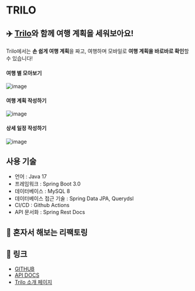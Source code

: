 # TRILO

## ✈️ [Trilo](http://cosain-trilo.com/)와 함께 여행 계획을 세워보아요!

Trilo에서는 **손 쉽게 여행 계획**을 짜고, 여행하며 모바일로 **여행 계획을 바로바로 확인**할 수 있습니다!

#### 여행 별 모아보기
![image](https://github.com/pia2011/Today-I-Learned/assets/53935439/2f67d78e-b4d5-4ebd-b1c3-02f25741a4e0)
#### 여행 계획 작성하기
![image](https://github.com/pia2011/Today-I-Learned/assets/53935439/249bcb79-c93a-44d7-b310-a1b18787ad8b)
#### 상세 일정 작성하기
![image](https://github.com/pia2011/Today-I-Learned/assets/53935439/b7836765-ce8a-4a7c-b2cc-bc4554bb8177)

## 사용 기술
- 언어 : Java 17
- 프레임워크 : Spring Boot 3.0
- 데이터베이스 : MySQL 8
- 데이터베이스 접근 기술 : Spring Data JPA, Querydsl
- CI/CD : Github Actions
- API 문서화 : Spring Rest Docs

## 🔨 혼자서 해보는 리팩토링

## 🚀 링크

- [GITHUB](https://github.com/teamCoSaIn/trilo-be)
- [API DOCS](http://api.cosain-trilo.com/docs/)
- [Trilo 소개 페이지](https://jthw.notion.site/Trilo-7c990cfbcefb40909c0e6eec34fd6218?pvs=4)




